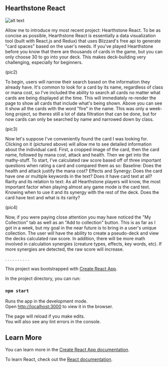## Hearthstone React

![alt text](/Users/micahpeterson/Desktop/hsreact1.png)


Allow me to introduce my most recent project: Hearthstone React. To be as concise as possible, Hearthstone React is essentially a data visualization tool (built with React.js and Redux) that uses Blizzard's free api to generate "card spaces" based on the user's needs. If you've played Hearthstone before you know that there are thousands of cards in the game, but you can only choose 30 to go into your deck. This makes deck-building very challenging, especially for beginners.

(pic2)

To begin, users will narrow their search based on the information they already have. It's common to look for a card by its name, regardless of class or mana cost, so I've included the ability to search all cards no matter what cards are being displayed at the time. This will immediately re-render the page to show all cards that include what's being shown. Above you can see it show all the cards with the word "fire" in the name. This was only a week-long project, so theres still a lot of data filtration that can be done, but for now cards can only be searched by name and narrowed down by class.

(pic3)

Now let's suppose I've conveniently found the card I was looking for. Clicking on it (pictured above) will allow me to see detailed information about the individual card. First, a cropped image of the card, then the card name, followed by mana cost, attack and health. Then we get into the mathy-stuff. To start, I've calculated raw score based off of three important questions when rating a card and compared them as so:
Baseline: Does the health and attack justify the mana cost?
Effects and Synergy: Does the card have one or multiple keywords in the text? Does it have card text at all?
Rarity and its relation to text: As all Hearthstone players will know, the most important factor when playing almost any game mode is the card text. Knowing when to use it and its synergy with the rest of the deck. Does the card have text and what is its rarity?

(pic4)

Now, if you were paying close attention you may have noticed the "My Collection" tab as well as an "Add to collection" button. This is as far as I got in a week, but my goal in the near future is to bring in a user's unique collection. The user will have the ability to create a pseudo-deck and view the decks calculated raw score. In addition, there will be more math involved in calculation synergies (creature types, effects, key words, etc). If more synergies are detected, the raw score will increase.

.
.
.
.
.
.
.
.
.
.

This project was bootstrapped with [Create React App](https://github.com/facebook/create-react-app).

In the project directory, you can run:

### `npm start`

Runs the app in the development mode.<br />
Open [http://localhost:3000](http://localhost:3000) to view it in the browser.

The page will reload if you make edits.<br />
You will also see any lint errors in the console.


## Learn More

You can learn more in the [Create React App documentation](https://facebook.github.io/create-react-app/docs/getting-started).

To learn React, check out the [React documentation](https://reactjs.org/).

